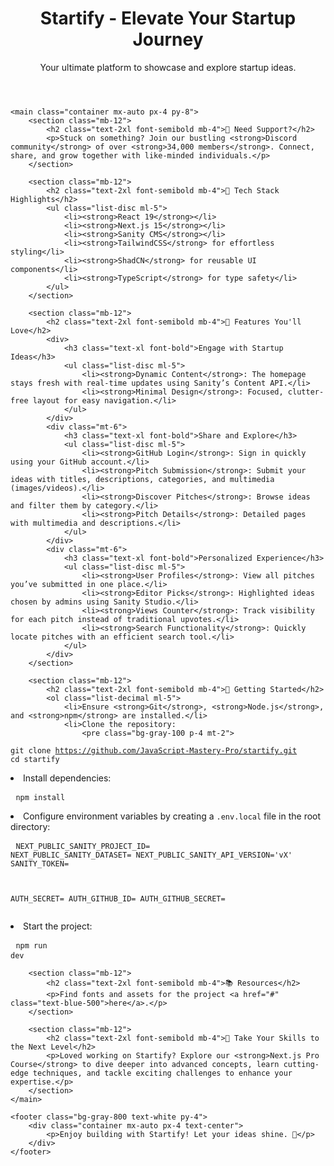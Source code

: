 <body class="bg-gray-50 text-gray-900">
    <header class="bg-blue-600 text-white py-6">
        <div class="container mx-auto px-4">
            <h1 class="text-3xl font-bold">Startify - Elevate Your Startup Journey</h1>
            <p>Your ultimate platform to showcase and explore startup ideas.</p>
        </div>
    </header>

    <main class="container mx-auto px-4 py-8">
        <section class="mb-12">
            <h2 class="text-2xl font-semibold mb-4">🙋 Need Support?</h2>
            <p>Stuck on something? Join our bustling <strong>Discord community</strong> of over <strong>34,000 members</strong>. Connect, share, and grow together with like-minded individuals.</p>
        </section>

        <section class="mb-12">
            <h2 class="text-2xl font-semibold mb-4">🔧 Tech Stack Highlights</h2>
            <ul class="list-disc ml-5">
                <li><strong>React 19</strong></li>
                <li><strong>Next.js 15</strong></li>
                <li><strong>Sanity CMS</strong></li>
                <li><strong>TailwindCSS</strong> for effortless styling</li>
                <li><strong>ShadCN</strong> for reusable UI components</li>
                <li><strong>TypeScript</strong> for type safety</li>
            </ul>
        </section>

        <section class="mb-12">
            <h2 class="text-2xl font-semibold mb-4">🌟 Features You'll Love</h2>
            <div>
                <h3 class="text-xl font-bold">Engage with Startup Ideas</h3>
                <ul class="list-disc ml-5">
                    <li><strong>Dynamic Content</strong>: The homepage stays fresh with real-time updates using Sanity’s Content API.</li>
                    <li><strong>Minimal Design</strong>: Focused, clutter-free layout for easy navigation.</li>
                </ul>
            </div>
            <div class="mt-6">
                <h3 class="text-xl font-bold">Share and Explore</h3>
                <ul class="list-disc ml-5">
                    <li><strong>GitHub Login</strong>: Sign in quickly using your GitHub account.</li>
                    <li><strong>Pitch Submission</strong>: Submit your ideas with titles, descriptions, categories, and multimedia (images/videos).</li>
                    <li><strong>Discover Pitches</strong>: Browse ideas and filter them by category.</li>
                    <li><strong>Pitch Details</strong>: Detailed pages with multimedia and descriptions.</li>
                </ul>
            </div>
            <div class="mt-6">
                <h3 class="text-xl font-bold">Personalized Experience</h3>
                <ul class="list-disc ml-5">
                    <li><strong>User Profiles</strong>: View all pitches you’ve submitted in one place.</li>
                    <li><strong>Editor Picks</strong>: Highlighted ideas chosen by admins using Sanity Studio.</li>
                    <li><strong>Views Counter</strong>: Track visibility for each pitch instead of traditional upvotes.</li>
                    <li><strong>Search Functionality</strong>: Quickly locate pitches with an efficient search tool.</li>
                </ul>
            </div>
        </section>

        <section class="mb-12">
            <h2 class="text-2xl font-semibold mb-4">🚀 Getting Started</h2>
            <ol class="list-decimal ml-5">
                <li>Ensure <strong>Git</strong>, <strong>Node.js</strong>, and <strong>npm</strong> are installed.</li>
                <li>Clone the repository:
                    <pre class="bg-gray-100 p-4 mt-2">
<code>git clone https://github.com/JavaScript-Mastery-Pro/startify.git
cd startify</code>
                    </pre>
                </li>
                <li>Install dependencies:
                    <pre class="bg-gray-100 p-4 mt-2">
<code>npm install</code>
                    </pre>
                </li>
                <li>Configure environment variables by creating a <code>.env.local</code> file in the root directory:
                    <pre class="bg-gray-100 p-4 mt-2">
<code>NEXT_PUBLIC_SANITY_PROJECT_ID=
NEXT_PUBLIC_SANITY_DATASET=
NEXT_PUBLIC_SANITY_API_VERSION='vX'
SANITY_TOKEN=

AUTH_SECRET=
AUTH_GITHUB_ID=
AUTH_GITHUB_SECRET=</code>
                    </pre>
                </li>
                <li>Start the project:
                    <pre class="bg-gray-100 p-4 mt-2">
<code>npm run dev</code>
                    </pre>
                </li>
            </ol>
        </section>

        <section class="mb-12">
            <h2 class="text-2xl font-semibold mb-4">📚 Resources</h2>
            <p>Find fonts and assets for the project <a href="#" class="text-blue-500">here</a>.</p>
        </section>

        <section class="mb-12">
            <h2 class="text-2xl font-semibold mb-4">🔄 Take Your Skills to the Next Level</h2>
            <p>Loved working on Startify? Explore our <strong>Next.js Pro Course</strong> to dive deeper into advanced concepts, learn cutting-edge techniques, and tackle exciting challenges to enhance your expertise.</p>
        </section>
    </main>

    <footer class="bg-gray-800 text-white py-4">
        <div class="container mx-auto px-4 text-center">
            <p>Enjoy building with Startify! Let your ideas shine. 🚀</p>
        </div>
    </footer>
</body>

